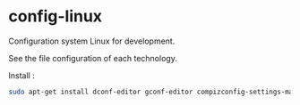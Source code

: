 # config-linux

Configuration system Linux for development.  

See the file configuration of each technology.  

Install  :

~~~bash
sudo apt-get install dconf-editor gconf-editor compizconfig-settings-manager
~~~
